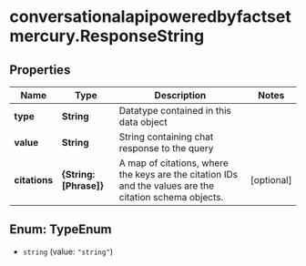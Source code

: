 # conversationalapipoweredbyfactsetmercury.ResponseString

## Properties

Name | Type | Description | Notes
------------ | ------------- | ------------- | -------------
**type** | **String** | Datatype contained in this data object | 
**value** | **String** | String containing chat response to the query | 
**citations** | **{String: [Phrase]}** | A map of citations, where the keys are the citation IDs and the values are the citation schema objects. | [optional] 



## Enum: TypeEnum


* `string` (value: `"string"`)




